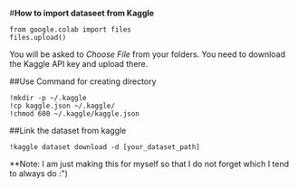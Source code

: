 #**How to import dataseet from Kaggle**
```
from google.colab import files
files.upload()
```
You will be asked to *Choose File* from your folders. You need to download the Kaggle API key and upload there. 

##Use Command for creating directory
```
!mkdir -p ~/.kaggle
!cp kaggle.json ~/.kaggle/
!chmod 600 ~/.kaggle/kaggle.json
```

##Link the dataset from kaggle 
```
!kaggle dataset download -d [your_dataset_path]
```

**Note: I am just making this for myself so that I do not forget which I tend to always do :")
